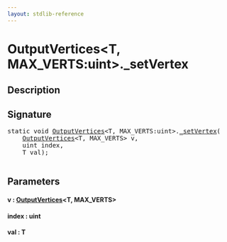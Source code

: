 ```yaml
---
layout: stdlib-reference
---
```


# OutputVertices\<T, MAX\_VERTS:uint\>\.\_setVertex

## Description





## Signature 

<pre>
<span class='code_keyword'>static</span> <span class="code_keyword">void</span> <a href="/stdlib-reference/types/OutputVertices/index" class="code_type">OutputVertices</a>&lt;T, MAX_VERTS:<span class="code_keyword">uint</span>&gt;.<a href="/stdlib-reference/types/OutputVertices/setVertex">_setVertex</a>(
    <a href="/stdlib-reference/types/OutputVertices/index" class="code_type">OutputVertices</a>&lt;T, MAX_VERTS&gt; <span class='code_param'>v</span>,
    <span class="code_keyword">uint</span> <span class='code_param'>index</span>,
    T <span class='code_param'>val</span>);

</pre>

## Parameters

#### v  : [OutputVertices](/stdlib-reference/types/OutputVertices/index)\<T, MAX\_VERTS\>
#### index  : uint
#### val  : T

